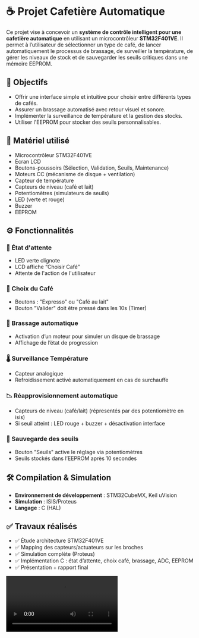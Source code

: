 # ☕ Projet Cafetière Automatique

Ce projet vise à concevoir un **système de contrôle intelligent pour une cafetière automatique** en utilisant un microcontrôleur **STM32F401VE**. Il permet à l’utilisateur de sélectionner un type de café, de lancer automatiquement le processus de brassage, de surveiller la température, de gérer les niveaux de stock et de sauvegarder les seuils critiques dans une mémoire EEPROM.

## 🎯 Objectifs

- Offrir une interface simple et intuitive pour choisir entre différents types de cafés.
- Assurer un brassage automatisé avec retour visuel et sonore.
- Implémenter la surveillance de température et la gestion des stocks.
- Utiliser l'EEPROM pour stocker des seuils personnalisables.

## 🧰 Matériel utilisé

- Microcontrôleur STM32F401VE
- Écran LCD
- Boutons-poussoirs (Sélection, Validation, Seuils, Maintenance)
- Moteurs CC (mécanisme de disque + ventilation)
- Capteur de température
- Capteurs de niveau (café et lait)
- Potentiomètres (simulateurs de seuils)
- LED (verte et rouge)
- Buzzer
- EEPROM

## ⚙️ Fonctionnalités

### 🔘 État d'attente
- LED verte clignote
- LCD affiche “Choisir Café”
- Attente de l'action de l'utilisateur

### 🧃 Choix du Café
- Boutons : "Expresso" ou "Café au lait"
- Bouton "Valider" doit être pressé dans les 10s (Timer)

### 🔄 Brassage automatique
- Activation d’un moteur pour simuler un disque de brassage
- Affichage de l’état de progression

### 🌡️ Surveillance Température
- Capteur analogique
- Refroidissement activé automatiquement en cas de surchauffe

### 📉 Réapprovisionnement automatique
- Capteurs de niveau (café/lait) (répresentés par des potentiomètre en isis)
- Si seuil atteint : LED rouge + buzzer + désactivation interface

### 🧠 Sauvegarde des seuils
- Bouton "Seuils" active le réglage via potentiomètres
- Seuils stockés dans l’EEPROM après 10 secondes


## 🛠️ Compilation & Simulation

- **Environnement de développement** : STM32CubeMX, Keil uVision
- **Simulation** : ISIS/Proteus
- **Langage** : C (HAL)

## ✅ Travaux réalisés

- ✅ Étude architecture STM32F401VE
- ✅ Mapping des capteurs/actuateurs sur les broches
- ✅ Simulation complète (Proteus)
- ✅ Implémentation C : état d’attente, choix café, brassage, ADC, EEPROM
- ✅ Présentation + rapport final


<video controls src="Enregistrement de l'écran 2025-05-17 020501.mp4" title="Title"></video>




